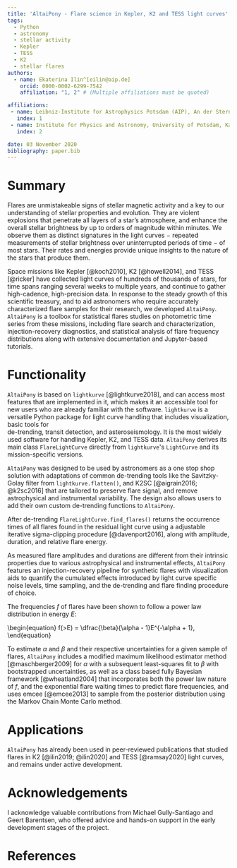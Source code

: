 ```yaml
---
title: 'AltaiPony - Flare science in Kepler, K2 and TESS light curves'
tags:
  - Python
  - astronomy
  - stellar activity
  - Kepler
  - TESS
  - K2
  - stellar flares
authors:
  - name: Ekaterina Ilin^[eilin@aip.de]
    orcid: 0000-0002-6299-7542
    affiliation: "1, 2" # (Multiple affiliations must be quoted)

affiliations:
 - name: Leibniz-Institute for Astrophysics Potsdam (AIP), An der Sternwarte 16, 14482 Potsdam, Germany
   index: 1
 - name: Institute for Physics and Astronomy, University of Potsdam, Karl-Liebknecht-Str. 24/25, 14476 Potsdam, Germany
   index: 2

date: 03 November 2020
bibliography: paper.bib
---
```


# Summary 

Flares are unmistakeable signs of stellar magnetic activity and a key to our understanding
of stellar properties and evolution. They are violent explosions that penetrate 
all layers of a star’s atmosphere, and enhance the overall stellar
brightness by up to orders of magnitude within minutes. We observe them as distinct
signatures in the light curves $-$ repeated measurements of stellar brightness over 
uninterrupted periods of time $-$ of most stars. Their rates and energies provide
unique insights to the nature of the stars that produce them. 

Space missions like Kepler [@koch2010], K2 [@howell2014], and TESS [@ricker] have
 collected light curves of hundreds of thousands of stars, for time spans ranging several weeks
to multiple years, and continue to gather high-cadence, high-precision
data. In response to the steady growth of this scientific treasury, and to aid
astronomers who require accurately characterized flare samples for their research, 
we developed `AltaiPony`. `AltaiPony` is a toolbox for statistical flares 
studies on photometric time series from these missions, including flare search 
and characterization, injection-recovery diagnostics, and statistical analysis 
of flare frequency distributions along with extensive 
documentation and Jupyter-based tutorials.

# Functionality

`AltaiPony` is based on `lightkurve` [@lightkurve2018], and can access most 
features that are implemented in it, which makes it an accessible tool for new 
users who are already familiar with the software. `lightkurve` is a versatile
Python package for light curve handling that includes visualization, basic tools for  
de-trending, transit detection, and asteroseismology. It is the most widely 
used software for handling Kepler, K2, and TESS data. `AltaiPony` derives its main
class `FlareLightCurve` directly from `lightkurve`'s `LightCurve` and its mission-specific
versions.

`AltaiPony` was designed to be used by astronomers as a one stop shop 
solution with adaptations of common de-trending tools like the Savitzky-Golay filter
from `lightkurve.flatten()`, and K2SC [@aigrain2016; @k2sc2016] that are tailored 
to preserve flare signal, and remove astrophysical and instrumental variability. 
The design also allows users to add their own custom de-trending functions to `AltaiPony`.

After de-trending `FlareLightCurve.find_flares()` returns the occurrence times of
 all flares found in the residual light curve using a adjustable iterative 
sigma-clipping procedure [@davenport2016], along with amplitude, duration, and relative
flare energy. 

As measured flare amplitudes and durations are different from their intrinsic properties 
due to various astrophysical and instrumental effects, `AltaiPony` features an 
injection-recovery pipeline for synthetic flares with visualization aids to quantify 
the cumulated effects introduced by light curve specific noise levels, time sampling,
 and the de-trending and flare finding procedure of choice. 

The frequencies $f$ of flares have been shown to follow a power law distribution in energy $E$:

\begin{equation}
f(>E) = \dfrac{\beta}{\alpha - 1}E^{-\alpha + 1},
\end{equation}

To estimate $\alpha$ and $\beta$ and their respective uncertainties for a given sample
 of flares, `AltaiPony` includes a modified maximum likelihood estimator method 
[@maschberger2009] for $\alpha$ with a subsequent least-squares fit to $\beta$ with 
bootstrapped uncertainties, as well as a class based fully Bayesian framework [@wheatland2004] that 
incorporates both the power law nature of $f$, and the exponential flare waiting times 
to predict flare frequencies, and uses emcee [@emcee2013] to sample from the posterior distribution using 
the Markov Chain Monte Carlo method.

# Applications

`AltaiPony` has already been used in peer-reviewed publications that studied flares in K2 [@ilin2019; @ilin2020] and TESS [@ramsay2020] light curves, and remains under active development.

# Acknowledgements

I acknowledge valuable contributions from Michael Gully-Santiago and Geert Barentsen,
who offered advice and hands-on support in the early development
stages of the project.

# References
